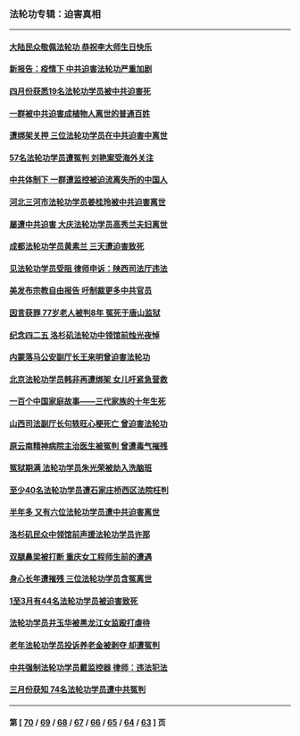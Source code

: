 ### 法轮功专辑：迫害真相
---
#### [大陆民众敬佩法轮功 恭祝李大师生日快乐](../../pages/nf4379/n13734669.md?05160430) 
#### [新报告：疫情下 中共迫害法轮功严重加剧](../../pages/nf4379/n13732612.md?05160430) 
#### [四月份获悉19名法轮功学员被中共迫害死](../../pages/nf4379/n13731456.md?05160430) 
#### [一群被中共迫害成植物人离世的普通百姓](../../pages/nf4379/n13730316.md?05160430) 
#### [遭绑架关押 三位法轮功学员在中共迫害中离世](../../pages/nf4379/n13727134.md?05160430) 
#### [57名法轮功学员遭冤判 刘艳案受海外关注](../../pages/nf4379/n13726210.md?05160430) 
#### [中共体制下 一群遭监控被迫流离失所的中国人](../../pages/nf4379/n13725531.md?05160430) 
#### [河北三河市法轮功学员姜桂玲被中共迫害离世](../../pages/nf4379/n13724089.md?05160430) 
#### [屡遭中共迫害 大庆法轮功学员高秀兰夫妇离世](../../pages/nf4379/n13723307.md?05160430) 
#### [成都法轮功学员黄素兰 三天遭迫害致死](../../pages/nf4379/n13722817.md?05160430) 
#### [见法轮功学员受阻 律师申诉：陕西司法厅违法](../../pages/nf4379/n13720981.md?05160430) 
#### [美发布宗教自由报告 吁制裁更多中共官员](../../pages/nf4379/n13720670.md?05160430) 
#### [因言获罪 77岁老人被判8年 冤死于唐山监狱](../../pages/nf4379/n13718512.md?05160430) 
#### [纪念四二五 洛杉矶法轮功中领馆前烛光夜悼](../../pages/nf4379/n13719557.md?05160430) 
#### [内蒙落马公安副厅长王来明曾迫害法轮功](../../pages/nf4379/n13717744.md?05160430) 
#### [北京法轮功学员韩非再遭绑架 女儿吁紧急营救](../../pages/nf4379/n13717927.md?05160430) 
#### [一百个中国家庭故事——三代家族的十年生死](../../pages/nf4379/n13716313.md?05160430) 
#### [山西司法副厅长句轶旺心梗死亡 曾迫害法轮功](../../pages/nf4379/n13716878.md?05160430) 
#### [原云南精神病院主治医生被冤判 曾遭毒气摧残](../../pages/nf4379/n13714548.md?05160430) 
#### [冤狱期满 法轮功学员朱光荣被劫入洗脑班](../../pages/nf4379/n13708358.md?05160430) 
#### [至少40名法轮功学员遭石家庄桥西区法院枉判](../../pages/nf4379/n13713749.md?05160430) 
#### [半年多 又有六位法轮功学员遭中共迫害离世](../../pages/nf4379/n13712382.md?05160430) 
#### [洛杉矶民众中领馆前声援法轮功学员许那](../../pages/nf4379/n13710251.md?05160430) 
#### [双腿鼻梁被打断 重庆女工程师生前的遭遇](../../pages/nf4379/n13709854.md?05160430) 
#### [身心长年遭摧残 三位法轮功学员含冤离世](../../pages/nf4379/n13692679.md?05160430) 
#### [1至3月有44名法轮功学员被迫害致死](../../pages/nf4379/n13704649.md?05160430) 
#### [法轮功学员井玉华被黑龙江女监殴打虐待](../../pages/nf4379/n13709102.md?05160430) 
#### [老年法轮功学员投诉养老金被剥夺 却遭冤判](../../pages/nf4379/n13697069.md?05160430) 
#### [中共强制法轮功学员戴监控器 律师：违法犯法](../../pages/nf4379/n13699665.md?05160430) 
#### [三月份获知 74名法轮功学员遭中共冤判](../../pages/nf4379/n13694951.md?05160430) 

---
#### 第 [ [70](./70.md?05160430) / [69](./69.md?05160430) / [68](./68.md?05160430) / [67](./67.md?05160430) / [66](./66.md?05160430) / [65](./65.md?05160430) / [64](./64.md?05160430) / [63](./63.md?05160430) ] 页
